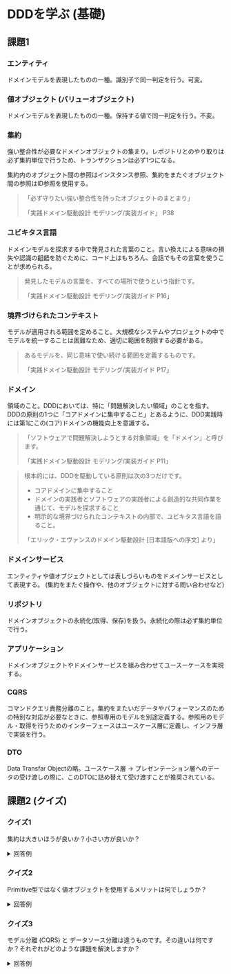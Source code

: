 # DDDを学ぶ (基礎)

## 課題1

### エンティティ

ドメインモデルを表現したものの一種。識別子で同一判定を行う。可変。

### 値オブジェクト (バリューオブジェクト)

ドメインモデルを表現したものの一種。保持する値で同一判定を行う。不変。

### 集約

強い整合性が必要なドメインオブジェクトの集まり。レポジトリとのやり取りは必ず集約単位で行うため、トランザクションは必ず1つになる。

集約内のオブジェクト間の参照はインスタンス参照、集約をまたぐオブジェクト間の参照はID参照を使用する。

> 「必ず守りたい強い整合性を持ったオブジェクトのまとまり」
>
> 「実践ドメイン駆動設計 モデリング/実装ガイド」 P38

### ユビキタス言語

ドメインモデルを探求する中で発見された言葉のこと。言い換えによる意味の損失や認識の齟齬を防ぐために、コード上はもちろん、会話でもその言葉を使うことが求められる。

> 発見したモデルの言葉を、すべての場所で使うという指針です。
>
> 「実践ドメイン駆動設計 モデリング/実装ガイド P16」

### 境界づけられたコンテキスト

モデルが適用される範囲を定めること。大規模なシステムやプロジェクトの中でモデルを統一することは困難なため、適切に範囲を制限する必要がある。

> あるモデルを、同じ意味で使い続ける範囲を定義するものです。
>
> 「実践ドメイン駆動設計 モデリング/実装ガイド P17」

### ドメイン

領域のこと。DDDにおいては、特に「問題解決したい領域」のことを指す。DDDの原則の1つに「コアドメインに集中すること」とあるように、DDD実践時には第1にこの(コア)ドメインの機能向上を意識する。

> 「ソフトウェアで問題解決しようとする対象領域」を「ドメイン」と呼びます。
>
> 「実践ドメイン駆動設計 モデリング/実装ガイド P11」

> 根本的には、DDDを駆動している原則は次の3つだけです。
>
> - コアドメインに集中すること
> - ドメインの実践者とソフトウェアの実践者による創造的な共同作業を通じて、モデルを探求すること
> - 明示的な境界づけられたコンテキストの内部で、ユビキタス言語を語ること。
>
> 「エリック・エヴァンスのドメイン駆動設計 [日本語版への序文] より」

### ドメインサービス

エンティティや値オブジェクトとしては表しづらいものをドメインサービスとして表現する。 (集約をまたぐ操作や、他のオブジェクトに対する問い合わせなど)

### リポジトリ

ドメインオブジェクトの永続化(取得、保存)を扱う。永続化の際は必ず集約単位で行う。

### アプリケーション

ドメインオブジェクトやドメインサービスを組み合わせてユースーケースを実現する。

### CQRS

コマンドクエリ責務分離のこと。集約をまたいだデータやパフォーマンスのための特別な対応が必要なときに、参照専用のモデルを別途定義する。参照用のモデル・取得を行うためのインターフェースはユースケース層に定義し、インフラ層で実装を行う。

### DTO

Data Transfar Objectの略。ユースケース層 -> プレゼンテーション層へのデータの受け渡しの際に、このDTOに詰め替えて受け渡すことが推奨されている。

## 課題2 (クイズ)

### クイズ1

集約は大きいほうが良いか？小さい方が良いか？

<details><summary>回答例</summary>

なるべく小さいほうが良い。必ず集約単位で永続化を行う必要があるため、大きすぎる集約はロックを取る範囲も大きくなってしまう。
</details>

### クイズ2

Primitive型ではなく値オブジェクトを使用するメリットは何でしょうか？

<details><summary>回答例</summary>

- 凝集度が高まるので、変更に強くなる。(振る舞いの拡張も簡単になる)
- 専用の型がつくので、値の受け渡し時の間違いがなくなる
</details>

### クイズ3

モデル分離 (CQRS) と データソース分離は違うものです。その違いは何ですか？それぞれがどのような課題を解決しますか？

<details><summary>回答例</summary>

| | データソース分離 | モデル分離 |
| --- | --- | --- |
| 違い | 用途によって、参照するDB、インスタンスやテーブルを分ける | 読み取り用のモデル(クラス)、書き込み用のクラスを分ける |

- 解決する問題
    - データソース分離
        - **パフォーマンスの課題を解決**
        - 参照系のインスタンスと更新系と分けることで、片方のみスケールアウトできる
            - スケールアウト(台数を増やす)
            - スケールアップ (個々の能力を上げる)
        - マテリアルビューを用いるのもデータソース分離の一種
        - 書き込みをNoSQL任せて高速化
    - モデル分離
        - **主にアプリケーションの複雑さを解消**
        - クエリを柔軟に書ける→パフォーマンスの改善にもつながる
</details>
